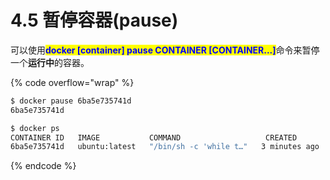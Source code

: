 # 4.5 暂停容器(pause)

可以使用<mark style="color:blue;">**docker \[container] pause CONTAINER \[CONTAINER...]**</mark>命令来暂停一个**运行中**的容器。

{% code overflow="wrap" %}
```bash
$ docker pause 6ba5e735741d
6ba5e735741d

$ docker ps
CONTAINER ID   IMAGE           COMMAND                   CREATED          STATUS                  PORTS     NAMES
6ba5e735741d   ubuntu:latest   "/bin/sh -c 'while t…"   3 minutes ago    Up 3 minutes (Paused)             cool_gates
```
{% endcode %}
